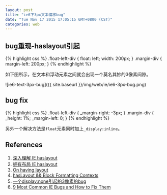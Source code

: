 ```yaml
---
layout: post
title: "ie6下3px文本偏移bug"
date: "Tue Nov 17 2015 17:05:15 GMT+0800 (CST)"
categories: web
---
```


bug重现-haslayout引起
-----

{% highlight css %}
.float-left-div {
    float: left;
    width: 200px;
}
.margin-div {
    margin-left: 200px;
}
{% endhighlight %}

如下图所示，在文本和浮动元素之间就会出现一个莫名其妙的3像素间隙。

![ie6-text-3px-bug]({{ site.baseurl }}/img/web/ie/ie6-3px-bug.png)

bug fix
-----

{% highlight css %}
.float-left-div {
    _margin-right: -3px;
}
.margin-div {
    _height: 1%;
    _margin-left: 0;
}
{% endhighlight %}

另外一个解决方法是`float`元素同时加上`_display:inline`。

References
-----

1. [深入理解 IE haslayout](http://riny.net/2013/haslayout/)
1. [拥有布局 IE haslayout](http://adamghost.com/2009/03/ie-has-layout-and-bugs-zh/)
1. [On having layout](http://www.satzansatz.de/cssd/onhavinglayoutrev07-20060517.html)
1. [hasLayout && Block Formatting Contexts](http://www.smallni.com/haslayout-block-formatting-contexts/)
1. [一个display:none引起的3像素的bug](http://www.css88.com/archives/1797)
1. [9 Most Common IE Bugs and How to Fix Them](http://code.tutsplus.com/tutorials/9-most-common-ie-bugs-and-how-to-fix-them--net-7764)
